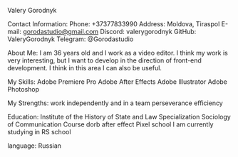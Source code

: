 Valery Gorodnyk

Contact Information:
Phone: +37377833990
Address: Moldovа, Tiraspol
E-mail: gorodastudio@gmail.com
Discord: valerygorodnyk
GitHub: ValeryGorodnyk
Telegram: @Gorodastudio

About Me:
I am 36 years old and I work as a video editor. I think my work is very interesting, but I want to develop in the direction of front-end development. I think in this area I can also be useful.

My Skills:
Adobe Premiere Pro
Adobe After Effects
Adobe Illustrator
Adobe Photoshop

My Strengths:
work independently and in a team
perseverance
efficiency

Education:
Institute of the History of State and Law Specialization Sociology of Communication
Course dorb after effect Pixel school
I am currently studying in RS school

language:
Russian